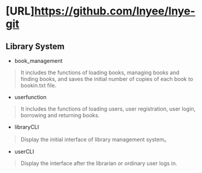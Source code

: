 # [URL]https://github.com/lnyee/lnye-git
## Library System
* book_management
> It includes the functions of loading books, managing books and finding books, and saves the initial number of copies of each book to bookin.txt file.
* userfunction
> It includes the functions of loading users, user registration, user login, borrowing and returning books.
* libraryCLI
> Display the initial interface of library management system。
* userCLI
> Display the interface after the librarian or ordinary user logs in.
